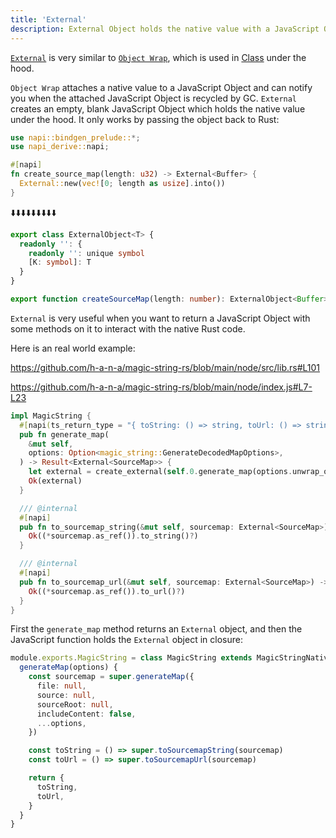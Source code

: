 ```yaml
---
title: 'External'
description: External Object holds the native value with a JavaScript Object.
---
```


[`External`](https://nodejs.org/api/n-api.html#napi_create_external) is very similar to [`Object Wrap`](https://nodejs.org/api/n-api.html#object-wrap), which is used in [Class](./class) under the hood.

`Object Wrap` attaches a native value to a JavaScript Object and can notify you when the attached JavaScript Object is recycled by GC. `External` creates an empty, blank JavaScript Object which holds the native value under the hood. It only works by passing the object back to Rust:

```rust title=lib.rs
use napi::bindgen_prelude::*;
use napi_derive::napi;

#[napi]
fn create_source_map(length: u32) -> External<Buffer> {
  External::new(vec![0; length as usize].into())
}
```

⬇️⬇️⬇️⬇️⬇️⬇️⬇️⬇️⬇️

```ts title=index.d.ts
export class ExternalObject<T> {
  readonly '': {
    readonly '': unique symbol
    [K: symbol]: T
  }
}

export function createSourceMap(length: number): ExternalObject<Buffer>
```

`External` is very useful when you want to return a JavaScript Object with some methods on it to interact with the native Rust code.

Here is an real world example:

https://github.com/h-a-n-a/magic-string-rs/blob/main/node/src/lib.rs#L101

https://github.com/h-a-n-a/magic-string-rs/blob/main/node/index.js#L7-L23

```rust title=lib.rs
impl MagicString {
  #[napi(ts_return_type = "{ toString: () => string, toUrl: () => string }")]
  pub fn generate_map(
    &mut self,
    options: Option<magic_string::GenerateDecodedMapOptions>,
  ) -> Result<External<SourceMap>> {
    let external = create_external(self.0.generate_map(options.unwrap_or_default())?);
    Ok(external)
  }

  /// @internal
  #[napi]
  pub fn to_sourcemap_string(&mut self, sourcemap: External<SourceMap>) -> Result<String> {
    Ok((*sourcemap.as_ref()).to_string()?)
  }

  /// @internal
  #[napi]
  pub fn to_sourcemap_url(&mut self, sourcemap: External<SourceMap>) -> Result<String> {
    Ok((*sourcemap.as_ref()).to_url()?)
  }
}
```

First the `generate_map` method returns an `External` object, and then the JavaScript function holds the `External` object in closure:

```ts title=index.js
module.exports.MagicString = class MagicString extends MagicStringNative {
  generateMap(options) {
    const sourcemap = super.generateMap({
      file: null,
      source: null,
      sourceRoot: null,
      includeContent: false,
      ...options,
    })

    const toString = () => super.toSourcemapString(sourcemap)
    const toUrl = () => super.toSourcemapUrl(sourcemap)

    return {
      toString,
      toUrl,
    }
  }
}
```
